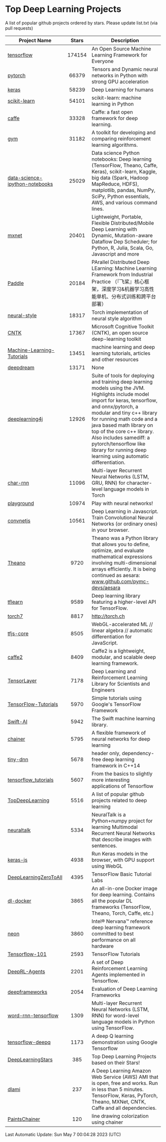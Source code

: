 # Top Deep Learning Projects
A list of popular github projects ordered by stars.
Please update list.txt (via pull requests)

|Project Name| Stars | Description |
| ---------- |:-----:| ----------- |
| [tensorflow](https://github.com/tensorflow/tensorflow) | 174154 | An Open Source Machine Learning Framework for Everyone |
| [pytorch](https://github.com/pytorch/pytorch) | 66379 | Tensors and Dynamic neural networks in Python with strong GPU acceleration |
| [keras](https://github.com/keras-team/keras) | 58239 | Deep Learning for humans |
| [scikit-learn](https://github.com/scikit-learn/scikit-learn) | 54101 | scikit-learn: machine learning in Python |
| [caffe](https://github.com/BVLC/caffe) | 33328 | Caffe: a fast open framework for deep learning. |
| [gym](https://github.com/openai/gym) | 31182 | A toolkit for developing and comparing reinforcement learning algorithms. |
| [data-science-ipython-notebooks](https://github.com/donnemartin/data-science-ipython-notebooks) | 25029 | Data science Python notebooks: Deep learning (TensorFlow, Theano, Caffe, Keras), scikit-learn, Kaggle, big data (Spark, Hadoop MapReduce, HDFS), matplotlib, pandas, NumPy, SciPy, Python essentials, AWS, and various command lines. |
| [mxnet](https://github.com/apache/mxnet) | 20401 | Lightweight, Portable, Flexible Distributed/Mobile Deep Learning with Dynamic, Mutation-aware Dataflow Dep Scheduler; for Python, R, Julia, Scala, Go, Javascript and more |
| [Paddle](https://github.com/PaddlePaddle/Paddle) | 20184 | PArallel Distributed Deep LEarning: Machine Learning Framework from Industrial Practice （『飞桨』核心框架，深度学习&机器学习高性能单机、分布式训练和跨平台部署） |
| [neural-style](https://github.com/jcjohnson/neural-style) | 18317 | Torch implementation of neural style algorithm |
| [CNTK](https://github.com/microsoft/CNTK) | 17367 | Microsoft Cognitive Toolkit (CNTK), an open source deep-learning toolkit |
| [Machine-Learning-Tutorials](https://github.com/ujjwalkarn/Machine-Learning-Tutorials) | 13451 | machine learning and deep learning tutorials, articles and other resources  |
| [deepdream](https://github.com/google/deepdream) | 13171 | None |
| [deeplearning4j](https://github.com/deeplearning4j/deeplearning4j) | 12926 | Suite of tools for deploying and training deep learning models using the JVM. Highlights include model import for keras, tensorflow, and onnx/pytorch, a modular and tiny c++ library for running math code and a java based math library on top of the core c++ library. Also includes samediff: a pytorch/tensorflow like library for running deep learning using automatic differentiation. |
| [char-rnn](https://github.com/karpathy/char-rnn) | 11096 | Multi-layer Recurrent Neural Networks (LSTM, GRU, RNN) for character-level language models in Torch |
| [playground](https://github.com/tensorflow/playground) | 10974 | Play with neural networks! |
| [convnetjs](https://github.com/karpathy/convnetjs) | 10561 | Deep Learning in Javascript. Train Convolutional Neural Networks (or ordinary ones) in your browser. |
| [Theano](https://github.com/Theano/Theano) | 9720 | Theano was a Python library that allows you to define, optimize, and evaluate mathematical expressions involving multi-dimensional arrays efficiently. It is being continued as aesara: www.github.com/pymc-devs/aesara |
| [tflearn](https://github.com/tflearn/tflearn) | 9589 | Deep learning library featuring a higher-level API for TensorFlow. |
| [torch7](https://github.com/torch/torch7) | 8817 | http://torch.ch |
| [tfjs-core](https://github.com/tensorflow/tfjs-core) | 8505 | WebGL-accelerated ML // linear algebra // automatic differentiation for JavaScript. |
| [caffe2](https://github.com/facebookarchive/caffe2) | 8409 | Caffe2 is a lightweight, modular, and scalable deep learning framework. |
| [TensorLayer](https://github.com/tensorlayer/TensorLayer) | 7178 | Deep Learning and Reinforcement Learning Library for Scientists and Engineers  |
| [TensorFlow-Tutorials](https://github.com/nlintz/TensorFlow-Tutorials) | 5970 | Simple tutorials using Google's TensorFlow Framework |
| [Swift-AI](https://github.com/Swift-AI/Swift-AI) | 5942 | The Swift machine learning library. |
| [chainer](https://github.com/chainer/chainer) | 5795 | A flexible framework of neural networks for deep learning |
| [tiny-dnn](https://github.com/tiny-dnn/tiny-dnn) | 5678 | header only, dependency-free deep learning framework in C++14 |
| [tensorflow_tutorials](https://github.com/pkmital/tensorflow_tutorials) | 5607 | From the basics to slightly more interesting applications of Tensorflow |
| [TopDeepLearning](https://github.com/aymericdamien/TopDeepLearning) | 5516 | A list of popular github projects related to deep learning |
| [neuraltalk](https://github.com/karpathy/neuraltalk) | 5334 | NeuralTalk is a Python+numpy project for learning Multimodal Recurrent Neural Networks that describe images with sentences. |
| [keras-js](https://github.com/transcranial/keras-js) | 4938 | Run Keras models in the browser, with GPU support using WebGL |
| [DeepLearningZeroToAll](https://github.com/hunkim/DeepLearningZeroToAll) | 4395 | TensorFlow Basic Tutorial Labs |
| [dl-docker](https://github.com/floydhub/dl-docker) | 3865 | An all-in-one Docker image for deep learning. Contains all the popular DL frameworks (TensorFlow, Theano, Torch, Caffe, etc.) |
| [neon](https://github.com/NervanaSystems/neon) | 3860 | Intel® Nervana™ reference deep learning framework committed to best performance on all hardware |
| [Tensorflow-101](https://github.com/sjchoi86/Tensorflow-101) | 2593 | TensorFlow Tutorials |
| [DeepRL-Agents](https://github.com/awjuliani/DeepRL-Agents) | 2201 | A set of Deep Reinforcement Learning Agents implemented in Tensorflow. |
| [deepframeworks](https://github.com/zer0n/deepframeworks) | 2054 | Evaluation of Deep Learning Frameworks |
| [word-rnn-tensorflow](https://github.com/hunkim/word-rnn-tensorflow) | 1309 | Multi-layer Recurrent Neural Networks (LSTM, RNN) for word-level language models in Python using TensorFlow. |
| [tensorflow-deepq](https://github.com/siemanko/tensorflow-deepq) | 1173 | A deep Q learning demonstration using Google Tensorflow |
| [DeepLearningStars](https://github.com/hunkim/DeepLearningStars) | 385 | Top Deep Learning Projects based on their Stars! |
| [dlami](https://github.com/ritchieng/dlami) | 237 | A Deep Learning Amazon Web Service (AWS) AMI that is open, free and works. Run in less than 5 minutes. TensorFlow, Keras, PyTorch, Theano, MXNet, CNTK, Caffe and all dependencies. |
| [PaintsChainer](https://github.com/taizan/PaintsChainer) | 120 | line drawing colorization using chainer |

Last Automatic Update: Sun May  7 00:04:28 2023 (UTC)
